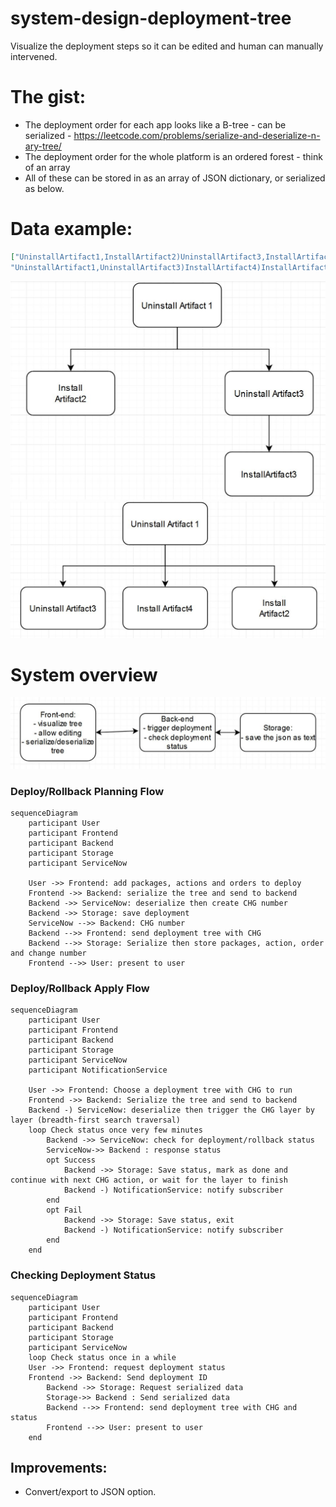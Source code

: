 # system-design-deployment-tree
Visualize the deployment steps so it can be edited and human can manually intervened.

# The gist:
- The deployment order for each app looks like a B-tree - can be serialized - https://leetcode.com/problems/serialize-and-deserialize-n-ary-tree/
- The deployment order for the whole platform is an ordered forest - think of an array
- All of these can be stored in as an array of JSON dictionary, or serialized as below.

# Data example:
```json
["UninstallArtifact1,InstallArtifact2)UninstallArtifact3,InstallArtifact3))",
"UninstallArtifact1,UninstallArtifact3)InstallArtifact4)InstallArtifact2)"]
```

![App2](tree1.JPG)
![App3](tree2.JPG)

# System overview
![System design](system.jpg)

### Deploy/Rollback Planning Flow
```mermaid
sequenceDiagram
	participant User
	participant Frontend
	participant Backend
	participant Storage
	participant ServiceNow

	User ->> Frontend: add packages, actions and orders to deploy
	Frontend ->> Backend: serialize the tree and send to backend
	Backend ->> ServiceNow: deserialize then create CHG number
	Backend ->> Storage: save deployment
	ServiceNow -->> Backend: CHG number
	Backend -->> Frontend: send deployment tree with CHG
	Backend -->> Storage: Serialize then store packages, action, order and change number
	Frontend -->> User: present to user
```
### Deploy/Rollback Apply Flow
```mermaid
sequenceDiagram
	participant User
	participant Frontend
	participant Backend
	participant Storage
	participant ServiceNow
	participant NotificationService

	User ->> Frontend: Choose a deployment tree with CHG to run
	Frontend ->> Backend: Serialize the tree and send to backend
	Backend -) ServiceNow: deserialize then trigger the CHG layer by layer (breadth-first search traversal)
	loop Check status once very few minutes
		Backend ->> ServiceNow: check for deployment/rollback status
		ServiceNow->> Backend : response status
		opt Success 
			Backend ->> Storage: Save status, mark as done and continue with next CHG action, or wait for the layer to finish
			Backend -) NotificationService: notify subscriber
		end
		opt Fail
			Backend ->> Storage: Save status, exit
			Backend -) NotificationService: notify subscriber
		end		
	end
```
### Checking Deployment Status
```mermaid
sequenceDiagram
	participant User
	participant Frontend
	participant Backend
	participant Storage
	participant ServiceNow
	loop Check status once in a while
	User ->> Frontend: request deployment status
	Frontend ->> Backend: Send deployment ID
		Backend ->> Storage: Request serialized data
		Storage->> Backend : Send serialized data
		Backend -->> Frontend: send deployment tree with CHG and status
		Frontend -->> User: present to user
	end
```



## Improvements:
- Convert/export to JSON option.


